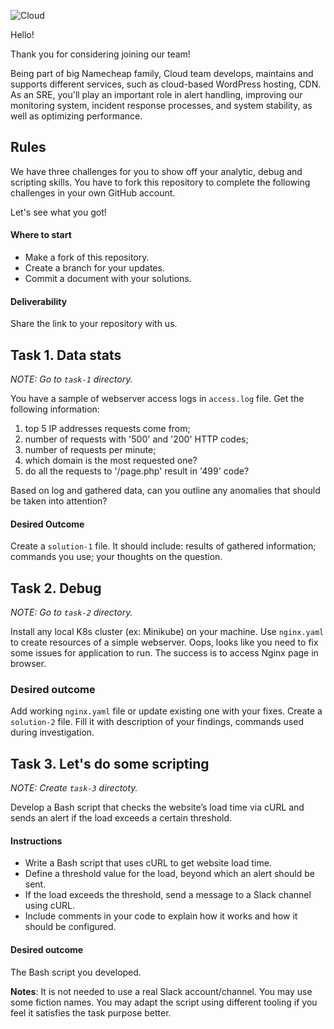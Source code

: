 
![Cloud](https://user-images.githubusercontent.com/36457009/228533629-a1fbe773-7706-4f53-b34d-d73ce10123e6.png)

Hello! 

Thank you for considering joining our team! 


Being part of big Namecheap family, Cloud team develops, maintains and supports different services, such as cloud-based WordPress hosting, CDN. As an SRE, you'll play an important role in alert handling, improving our monitoring system, incident response processes, and system stability, as well as optimizing performance. 

## Rules

We have three challenges for you to show off your analytic, debug and scripting skills.
You have to fork this repository to complete the following challenges in your own GitHub account.

Let's see what you got!


#### Where to start

- Make a fork of this repository. 
- Create a branch for your updates. 
- Commit a document with your solutions.


#### Deliverability

Share the link to your repository with us.


## Task 1. Data stats

*NOTE: Go to `task-1` directory.*

You have a sample of webserver access logs in `access.log` file. Get the following information:

1) top 5 IP addresses requests come from;
2) number of requests with '500' and '200' HTTP codes;
3) number of requests per minute;
4) which domain is the most requested one?
5) do all the requests to '/page.php' result in '499' code?

Based on log and gathered data, can you outline any anomalies that should be taken into attention?

#### Desired Outcome

Create a `solution-1` file. It should include: results of gathered information; commands you use; your thoughts on the question. 

## Task 2. Debug

*NOTE: Go to `task-2` directory.*

Install any local K8s cluster (ex: Minikube) on your machine.
Use `nginx.yaml` to create resources of a simple webserver. Oops, looks like you need to fix some issues for application to run.
The success is to access Nginx page in browser.

### Desired outcome
Add working `nginx.yaml` file or update existing one with your fixes.
Create a `solution-2` file. Fill it with description of your findings, commands used during investigation. 

## Task 3. Let's do some scripting

*NOTE: Create `task-3` directoty.*

Develop a Bash script that checks the website’s load time via cURL and sends an alert if the load exceeds a certain threshold.

#### Instructions

- Write a Bash script that uses cURL to get website load time.
- Define a threshold value for the load, beyond which an alert should be sent.
- If the load exceeds the threshold, send a message to a Slack channel using cURL.
- Include comments in your code to explain how it works and how it should be configured.

#### Desired outcome

The Bash script you developed.

**Notes**: It is not needed to use a real Slack account/channel. You may use some fiction names.
You may adapt the script using different tooling if you feel it satisfies the task purpose better.
